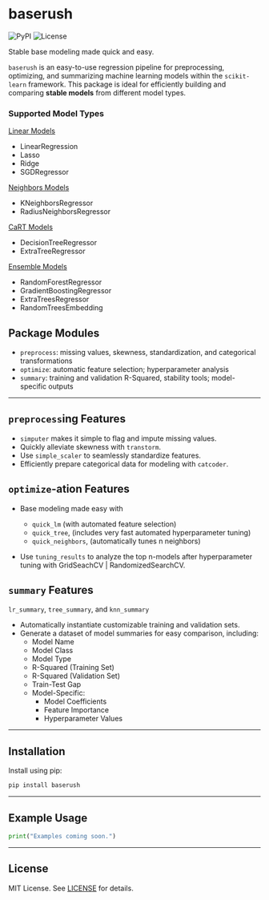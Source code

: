 # baserush

![PyPI](https://img.shields.io/pypi/v/baserush)
![License](https://img.shields.io/github/license/chase-kusterer/baserush)

Stable base modeling made quick and easy.

`baserush` is an easy-to-use regression pipeline for preprocessing, optimizing, and summarizing machine learning models within the `scikit-learn` framework. This package is ideal for efficiently building and comparing **stable models** from different model types.

### Supported Model Types

<u>Linear Models</u>
 * LinearRegression
 * Lasso
 * Ridge
 * SGDRegressor

<u>Neighbors Models</u>
 * KNeighborsRegressor
 * RadiusNeighborsRegressor

<u>CaRT Models</u>
 * DecisionTreeRegressor
 * ExtraTreeRegressor

<u>Ensemble Models</u>
 * RandomForestRegressor
 * GradientBoostingRegressor
 * ExtraTreesRegressor
 * RandomTreesEmbedding


## Package Modules

- `preprocess`: missing values, skewness, standardization, and categorical transformations
- `optimize`: automatic feature selection; hyperparameter analysis
- `summary`: training and validation R-Squared, stability tools; model-specific outputs


---

## `preprocess`ing Features

- `simputer` makes it simple to flag and impute missing values.
- Quickly alleviate skewness with `transtorm`.
- Use `simple_scaler` to seamlessly standardize features.
- Efficiently prepare categorical data for modeling with `catcoder`.

## `optimize`-ation Features
- Base modeling made easy with
  - `quick_lm` (with automated feature selection)
  - `quick_tree`, (includes very fast automated hyperparameter tuning)
  - `quick_neighbors`, (automatically tunes n neighbors)

- Use `tuning_results` to analyze the top n-models after hyperparameter tuning
  with GridSeachCV | RandomizedSearchCV. 


## `summary` Features
`lr_summary`, `tree_summary`, and `knn_summary`
- Automatically instantiate customizable training and validation sets.
- Generate a dataset of model summaries for easy comparison, including:
  * Model Name
  * Model Class
  * Model Type
  * R-Squared (Training Set)
  * R-Squared (Validation Set)
  * Train-Test Gap
  * Model-Specific:
    * Model Coefficients
    * Feature Importance
    * Hyperparameter Values

---

## Installation

Install using pip:

```bash
pip install baserush
```

---

## Example Usage

```python
print("Examples coming soon.")
```

---

## License

MIT License. See [LICENSE](LICENSE) for details.
